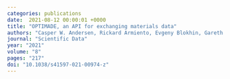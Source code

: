 ```yaml
---
categories: publications
date:  2021-08-12 00:00:01 +0000
title: "OPTIMADE, an API for exchanging materials data"
authors: "Casper W. Andersen, Rickard Armiento, Evgeny Blokhin, Gareth J. Conduit, Shyam Dwaraknath, Matthew L. Evans, Ádám Fekete, Abhijith Gopakumar, Saulius Gražulis, Andrius Merkys, Fawzi Mohamed, Corey Oses, Giovanni Pizzi, Gian-Marco Rignanese, Markus Scheidgen, Leopold Talirz, Cormac Toher, Donald Winston, Rossella Aversa, Kamal Choudhary, Pauline Colinet, Stefano Curtarolo, Davide Di Stefano, Claudia Draxl, Suleyman Er, Marco Esters, Marco Fornari, Matteo Giantomassi, Marco Govoni, Geoffroy Hautier, Vinay Hegde, Matthew K. Horton, Patrick Huck, Georg Huhs, Jens Hummelshøj, Ankit Kariryaa, Boris Kozinsky, Snehal Kumbhar, Mohan Liu, Nicola Marzari, Andrew J. Morris, Arash A. Mostofi, Kristin A. Persson, Guido Petretto, Thomas Purcell, Francesco Ricci, Frisco Rose, Matthias Scheffler, Daniel Speckhard, Martin Uhrin, Antanas Vaitkus, Pierre Villars, David Waroquiers, Chris Wolverton, Michael Wu & Xiaoyu Yang"
journal: "Scientific Data"
year: "2021"
volume: "8"
pages: "217"
doi: "10.1038/s41597-021-00974-z"
---
```

